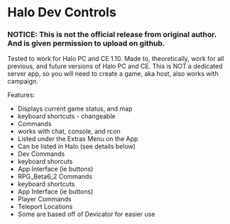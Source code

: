 # Halo Dev Controls

### NOTICE: This is not the official release from original author. And is given permission to upload on github.

Tested to work for Halo PC and CE 1.10. Made to, theoretically, work for all 
previous, and future versions of Halo PC and CE. This is NOT a dedicated
server app, so you will need to create a game, aka host, also works with
campaign.

Features:
* Displays current game status, and map
* keyboard shortcuts - changeable
* Commands
 * works with chat, console, and rcon
 * Listed under the Extras Menu on the App
 * Can be listed in Halo (see details below)
* Dev Commands
 * keyboard shorcuts
 * App Interface (ie buttons)
* RPG_Beta6_2 Commands
 * keyboard shortcuts
 * App Interface (ie buttons)
* Player Commands
 * Teleport Locations
 * Some are based off of Devicator for easier use
